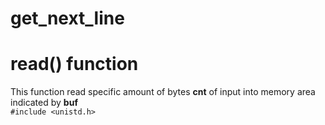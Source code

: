 # get_next_line
# read() function
This function read specific amount of bytes **cnt** of input into memory area indicated by **buf** <br>
```#include <unistd.h>```
